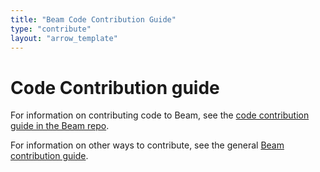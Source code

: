```yaml
---
title: "Beam Code Contribution Guide"
type: "contribute"
layout: "arrow_template"
---
```


<!--
Licensed under the Apache License, Version 2.0 (the "License");
you may not use this file except in compliance with the License.
You may obtain a copy of the License at

http://www.apache.org/licenses/LICENSE-2.0

Unless required by applicable law or agreed to in writing, software
distributed under the License is distributed on an "AS IS" BASIS,
WITHOUT WARRANTIES OR CONDITIONS OF ANY KIND, either express or implied.
See the License for the specific language governing permissions and
limitations under the License.
-->

# Code Contribution guide

For information on contributing code to Beam, see the [code contribution guide in the Beam repo](https://github.com/apache/beam/blob/master/CONTRIBUTING.md).

For information on other ways to contribute, see the general [Beam contribution guide](https://beam.apache.org/contribute/).
